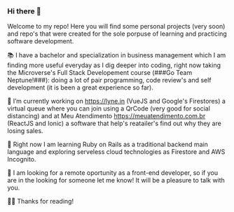 ### Hi there 👋


Welcome to my repo! Here you will find some personal projects (very soon) and repo's that were created for the sole porpuse of learning and practicing software development.

📚 I have a bachelor and specialization in business management which I am finding more useful everyday as I dig deeper into coding, right now taking the Microverse's Full Stack Developement course (###Go Team Neptune!###): doing a lot of pair programming, code review's and self development (it is been a great experience so far).

🔭 I’m currently working on https://lyne.in (VueJS and Google's Firestores) a virtual queue where you can join using a QrCode (very good for social distancing) and at Meu Atendimento https://meuatendimento.com.br (ReactJS and Ionic) a software that help's reatailer's find out why they are losing sales.

🌱 Right now I am learning Ruby on Rails as a traditional backend main language and exploring serveless cloud technologies as Firestore and AWS Incognito.

👀 I am looking for a remote oportunity as a front-end developer, so if you are in the looking for someone let me know! It will be a pleasure to talk with you.

✌🏼 Thanks for reading!
